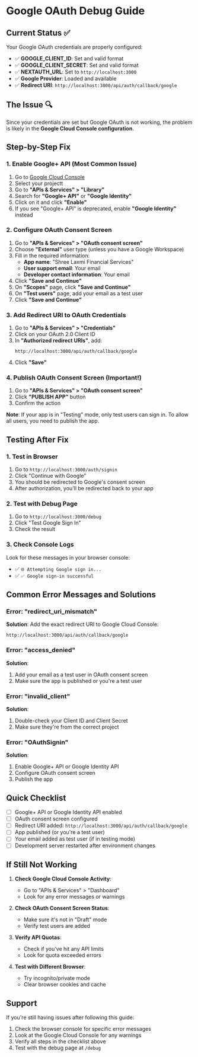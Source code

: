 # Google OAuth Debug Guide

## Current Status ✅
Your Google OAuth credentials are properly configured:
- ✅ **GOOGLE_CLIENT_ID**: Set and valid format
- ✅ **GOOGLE_CLIENT_SECRET**: Set and valid format
- ✅ **NEXTAUTH_URL**: Set to `http://localhost:3000`
- ✅ **Google Provider**: Loaded and available
- ✅ **Redirect URI**: `http://localhost:3000/api/auth/callback/google`

## The Issue 🔍
Since your credentials are set but Google OAuth is not working, the problem is likely in the **Google Cloud Console configuration**.

## Step-by-Step Fix

### 1. **Enable Google+ API** (Most Common Issue)

1. Go to [Google Cloud Console](https://console.cloud.google.com/)
2. Select your projectt
3. Go to **"APIs & Services" > "Library"**
4. Search for **"Google+ API"** or **"Google Identity"**
5. Click on it and click **"Enable"**
6. If you see "Google+ API" is deprecated, enable **"Google Identity"** instead

### 2. **Configure OAuth Consent Screen**

1. Go to **"APIs & Services" > "OAuth consent screen"**
2. Choose **"External"** user type (unless you have a Google Workspace)
3. Fill in the required information:
   - **App name**: "Shree Laxmi Financial Services"
   - **User support email**: Your email
   - **Developer contact information**: Your email
4. Click **"Save and Continue"**
5. On **"Scopes"** page, click **"Save and Continue"**
6. On **"Test users"** page, add your email as a test user
7. Click **"Save and Continue"**

### 3. **Add Redirect URI to OAuth Credentials**

1. Go to **"APIs & Services" > "Credentials"**
2. Click on your OAuth 2.0 Client ID
3. In **"Authorized redirect URIs"**, add:
   ```
   http://localhost:3000/api/auth/callback/google
   ```
4. Click **"Save"**

### 4. **Publish OAuth Consent Screen** (Important!)

1. Go to **"APIs & Services" > "OAuth consent screen"**
2. Click **"PUBLISH APP"** button
3. Confirm the action

**Note**: If your app is in "Testing" mode, only test users can sign in. To allow all users, you need to publish the app.

## Testing After Fix

### 1. **Test in Browser**
1. Go to `http://localhost:3000/auth/signin`
2. Click "Continue with Google"
3. You should be redirected to Google's consent screen
4. After authorization, you'll be redirected back to your app

### 2. **Test with Debug Page**
1. Go to `http://localhost:3000/debug`
2. Click "Test Google Sign In"
3. Check the result

### 3. **Check Console Logs**
Look for these messages in your browser console:
- ✅ `🌐 Attempting Google sign in...`
- ✅ `✅ Google sign-in successful`

## Common Error Messages and Solutions

### Error: "redirect_uri_mismatch"
**Solution**: Add the exact redirect URI to Google Cloud Console:
```
http://localhost:3000/api/auth/callback/google
```

### Error: "access_denied"
**Solution**: 
1. Add your email as a test user in OAuth consent screen
2. Make sure the app is published or you're a test user

### Error: "invalid_client"
**Solution**: 
1. Double-check your Client ID and Client Secret
2. Make sure they're from the correct project

### Error: "OAuthSignin"
**Solution**: 
1. Enable Google+ API or Google Identity API
2. Configure OAuth consent screen
3. Publish the app

## Quick Checklist

- [ ] Google+ API or Google Identity API enabled
- [ ] OAuth consent screen configured
- [ ] Redirect URI added: `http://localhost:3000/api/auth/callback/google`
- [ ] App published (or you're a test user)
- [ ] Your email added as test user (if in testing mode)
- [ ] Development server restarted after environment changes

## If Still Not Working

1. **Check Google Cloud Console Activity**:
   - Go to "APIs & Services" > "Dashboard"
   - Look for any error messages or warnings

2. **Check OAuth Consent Screen Status**:
   - Make sure it's not in "Draft" mode
   - Verify test users are added

3. **Verify API Quotas**:
   - Check if you've hit any API limits
   - Look for quota exceeded errors

4. **Test with Different Browser**:
   - Try incognito/private mode
   - Clear browser cookies and cache

## Support

If you're still having issues after following this guide:
1. Check the browser console for specific error messages
2. Look at the Google Cloud Console for any warnings
3. Verify all steps in the checklist above
4. Test with the debug page at `/debug` 